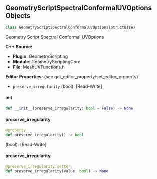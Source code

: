 ## GeometryScriptSpectralConformalUVOptions Objects

```python
class GeometryScriptSpectralConformalUVOptions(StructBase)
```

Geometry Script Spectral Conformal UVOptions

**C++ Source:**

- **Plugin**: GeometryScripting
- **Module**: GeometryScriptingCore
- **File**: MeshUVFunctions.h

**Editor Properties:** (see get_editor_property/set_editor_property)

- ``preserve_irregularity`` (bool):  [Read-Write]

<a id="unreal.GeometryScriptSpectralConformalUVOptions.__init__"></a>

#### __init__

```python
def __init__(preserve_irregularity: bool = False) -> None
```

<a id="unreal.GeometryScriptSpectralConformalUVOptions.preserve_irregularity"></a>

#### preserve_irregularity

```python
@property
def preserve_irregularity() -> bool
```

(bool):  [Read-Write]

<a id="unreal.GeometryScriptSpectralConformalUVOptions.preserve_irregularity"></a>

#### preserve_irregularity

```python
@preserve_irregularity.setter
def preserve_irregularity(value: bool) -> None
```

<a id="unreal.GeometryScriptRecomputeUVsOptions"></a>